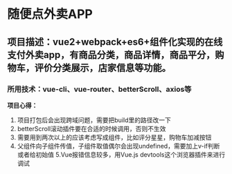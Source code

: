 # 随便点外卖APP
## 项目描述：vue2+webpack+es6+组件化实现的在线支付外卖app，有商品分类，商品详情，商品平分，购物车，评价分类展示，店家信息等功能。
### 所用技术：vue-cli、vue-router、betterScroll、axios等

**项目心得：**
1. 项目打包后会出现跨域问题，需要把build里的路径改一下
2. betterScroll滚动插件要在合适的时候调用，否则不生效
3. 需要用到两次以上的应该考虑写成组件，比如评分星星，购物车加减按钮
4. 父组件向子组件传值，子组件取值偶尔会出现undefined，需要加上v-if判断或者给初始值
5.Vue报错信息较多，用Vue.js devtools这个浏览器插件来进行调试 
